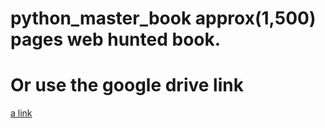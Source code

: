 # python_master_book approx(1,500) pages web hunted book.

# Or use the google drive link
[a link](https://drive.google.com/drive/folders/1-sH6aepHqWe8cSfGHGnfRCA-zv2JYPJZ?usp=sharing)
